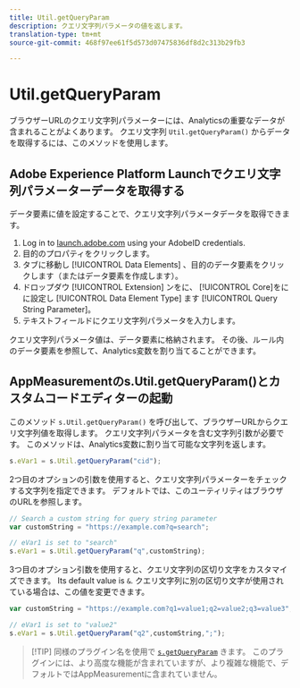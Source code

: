 ```yaml
---
title: Util.getQueryParam
description: クエリ文字列パラメータの値を返します。
translation-type: tm+mt
source-git-commit: 468f97ee61f5d573d07475836df8d2c313b29fb3

---
```



# Util.getQueryParam

ブラウザーURLのクエリ文字列パラメーターには、Analyticsの重要なデータが含まれることがよくあります。 クエリ文字列 `Util.getQueryParam()` からデータを取得するには、このメソッドを使用します。

## Adobe Experience Platform Launchでクエリ文字列パラメーターデータを取得する

データ要素に値を設定することで、クエリ文字列パラメータデータを取得できます。

1. Log in to [launch.adobe.com](https://launch.adobe.com) using your AdobeID credentials.
2. 目的のプロパティをクリックします。
3. タブに移動し [!UICONTROL Data Elements] 、目的のデータ要素をクリックします（またはデータ要素を作成します）。
4. ドロップダウ [!UICONTROL Extension] ンをに、 [!UICONTROL Core]をにに設定し [!UICONTROL Data Element Type] ます [!UICONTROL Query String Parameter]。
5. テキストフィールドにクエリ文字列パラメータを入力します。

クエリ文字列パラメータ値は、データ要素に格納されます。 その後、ルール内のデータ要素を参照して、Analytics変数を割り当てることができます。

## AppMeasurementのs.Util.getQueryParam()とカスタムコードエディターの起動

このメソッド `s.Util.getQueryParam()` を呼び出して、ブラウザーURLからクエリ文字列値を取得します。 クエリ文字列パラメータを含む文字列引数が必要です。 このメソッドは、Analytics変数に割り当て可能な文字列を返します。

```js
s.eVar1 = s.Util.getQueryParam("cid");
```

2つ目のオプションの引数を使用すると、クエリ文字列パラメーターをチェックする文字列を指定できます。 デフォルトでは、このユーティリティはブラウザのURLを参照します。

```js
// Search a custom string for query string parameter
var customString = "https://example.com?q=search";

// eVar1 is set to "search"
s.eVar1 = s.Util.getQueryParam("q",customString);
```

3つ目のオプション引数を使用すると、クエリ文字列の区切り文字をカスタマイズできます。 Its default value is `&`. クエリ文字列に別の区切り文字が使用されている場合は、この値を変更できます。

```js
var customString = "https://example.com?q1=value1;q2=value2;q3=value3";

// eVar1 is set to "value2"
s.eVar1 = s.Util.getQueryParam("q2",customString,";");
```

> [!TIP] 同様のプラグイン名を使用で [`s.getQueryParam`](../plugins/getqueryparam.md) きます。 このプラグインには、より高度な機能が含まれていますが、より複雑な機能で、デフォルトではAppMeasurementに含まれていません。

